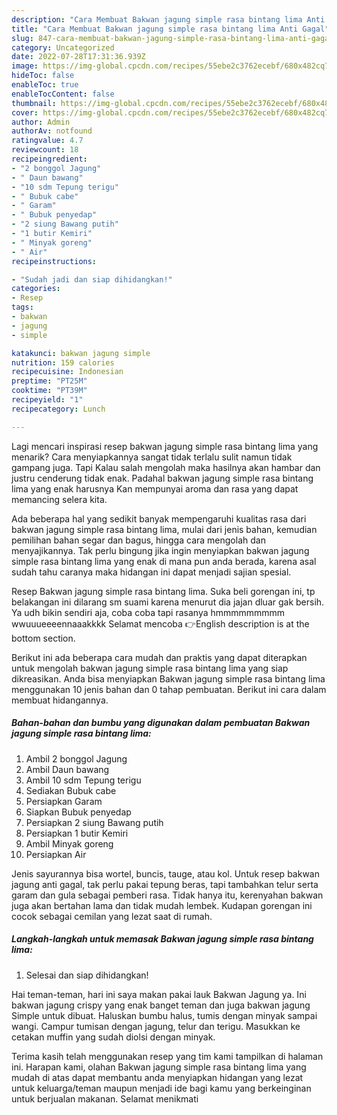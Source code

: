 ```yaml
---
description: "Cara Membuat Bakwan jagung simple rasa bintang lima Anti Gagal"
title: "Cara Membuat Bakwan jagung simple rasa bintang lima Anti Gagal"
slug: 847-cara-membuat-bakwan-jagung-simple-rasa-bintang-lima-anti-gagal
category: Uncategorized
date: 2022-07-28T17:31:36.939Z
image: https://img-global.cpcdn.com/recipes/55ebe2c3762ecebf/680x482cq70/bakwan-jagung-simple-rasa-bintang-lima-foto-resep-utama.jpg
hideToc: false
enableToc: true
enableTocContent: false
thumbnail: https://img-global.cpcdn.com/recipes/55ebe2c3762ecebf/680x482cq70/bakwan-jagung-simple-rasa-bintang-lima-foto-resep-utama.jpg
cover: https://img-global.cpcdn.com/recipes/55ebe2c3762ecebf/680x482cq70/bakwan-jagung-simple-rasa-bintang-lima-foto-resep-utama.jpg
author: Admin
authorAv: notfound
ratingvalue: 4.7
reviewcount: 18
recipeingredient:
- "2 bonggol Jagung"
- " Daun bawang"
- "10 sdm Tepung terigu"
- " Bubuk cabe"
- " Garam"
- " Bubuk penyedap"
- "2 siung Bawang putih"
- "1 butir Kemiri"
- " Minyak goreng"
- " Air"
recipeinstructions:

- "Sudah jadi dan siap dihidangkan!"
categories:
- Resep
tags:
- bakwan
- jagung
- simple

katakunci: bakwan jagung simple 
nutrition: 159 calories
recipecuisine: Indonesian
preptime: "PT25M"
cooktime: "PT39M"
recipeyield: "1"
recipecategory: Lunch

---
```



Lagi mencari inspirasi resep bakwan jagung simple rasa bintang lima yang menarik? Cara menyiapkannya sangat tidak terlalu sulit namun tidak gampang juga. Tapi Kalau salah mengolah maka hasilnya akan hambar dan justru cenderung tidak enak. Padahal bakwan jagung simple rasa bintang lima yang enak harusnya Kan mempunyai aroma dan rasa yang dapat memancing selera kita.


Ada beberapa hal yang sedikit banyak mempengaruhi kualitas rasa dari bakwan jagung simple rasa bintang lima, mulai dari jenis bahan, kemudian pemilihan bahan segar dan bagus, hingga cara mengolah dan menyajikannya. Tak perlu bingung jika ingin menyiapkan bakwan jagung simple rasa bintang lima yang enak di mana pun anda berada, karena asal sudah tahu caranya maka hidangan ini dapat menjadi sajian spesial.

Resep Bakwan jagung simple rasa bintang lima. Suka beli gorengan ini, tp belakangan ini dilarang sm suami karena menurut dia jajan dluar gak bersih. Ya udh bikin sendiri aja, coba coba tapi rasanya hmmmmmmmmm wwuuueeeennaaakkkk Selamat mencoba 👉English description is at the bottom section.


Berikut ini ada beberapa cara mudah dan praktis yang dapat diterapkan untuk mengolah bakwan jagung simple rasa bintang lima yang siap dikreasikan. Anda bisa menyiapkan Bakwan jagung simple rasa bintang lima menggunakan 10 jenis bahan dan 0 tahap pembuatan. Berikut ini cara dalam membuat hidangannya.

<!--inarticleads1-->

##### Bahan-bahan dan bumbu yang digunakan dalam pembuatan Bakwan jagung simple rasa bintang lima:

1. Ambil 2 bonggol Jagung
1. Ambil  Daun bawang
1. Ambil 10 sdm Tepung terigu
1. Sediakan  Bubuk cabe
1. Persiapkan  Garam
1. Siapkan  Bubuk penyedap
1. Persiapkan 2 siung Bawang putih
1. Persiapkan 1 butir Kemiri
1. Ambil  Minyak goreng
1. Persiapkan  Air


Jenis sayurannya bisa wortel, buncis, tauge, atau kol. Untuk resep bakwan jagung anti gagal, tak perlu pakai tepung beras, tapi tambahkan telur serta garam dan gula sebagai pemberi rasa. Tidak hanya itu, kerenyahan bakwan juga akan bertahan lama dan tidak mudah lembek. Kudapan gorengan ini cocok sebagai cemilan yang lezat saat di rumah. 

<!--inarticleads2-->

##### Langkah-langkah untuk memasak Bakwan jagung simple rasa bintang lima:


1. Selesai dan siap dihidangkan!

Hai teman-teman, hari ini saya makan pakai lauk Bakwan Jagung ya. Ini bakwan jagung crispy yang enak banget teman dan juga bakwan jagung Simple untuk dibuat. Haluskan bumbu halus, tumis dengan minyak sampai wangi. Campur tumisan dengan jagung, telur dan terigu. Masukkan ke cetakan muffin yang sudah diolsi dengan minyak. 

Terima kasih telah menggunakan resep yang tim kami tampilkan di halaman ini. Harapan kami, olahan Bakwan jagung simple rasa bintang lima yang mudah di atas dapat membantu anda menyiapkan hidangan yang lezat untuk keluarga/teman maupun menjadi ide bagi kamu yang berkeinginan untuk berjualan makanan. Selamat menikmati

